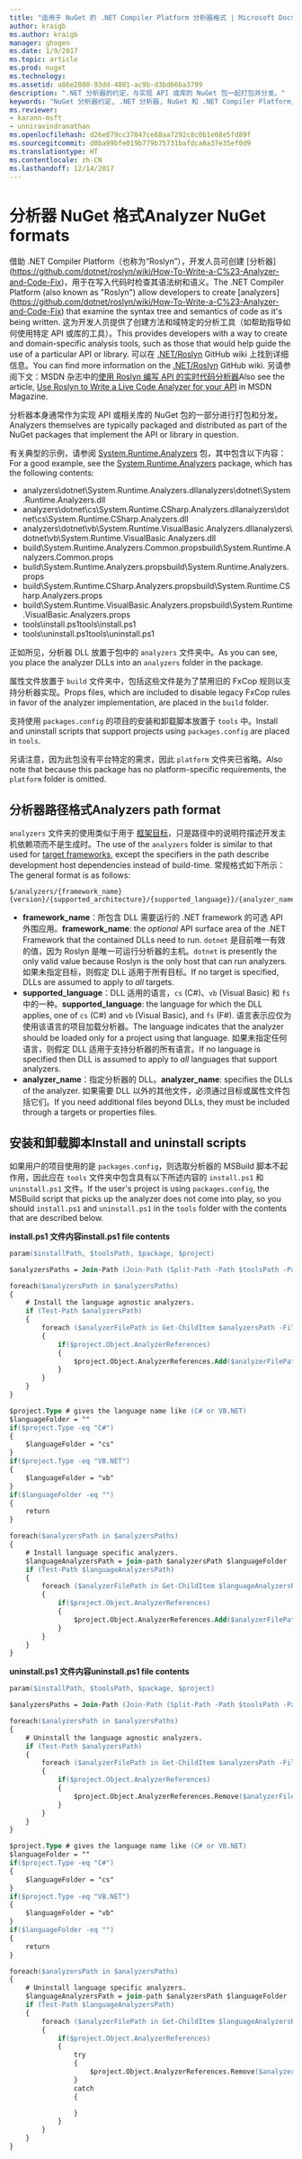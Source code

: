 ```yaml
---
title: "适用于 NuGet 的 .NET Compiler Platform 分析器格式 | Microsoft Docs"
author: kraigb
ms.author: kraigb
manager: ghogen
ms.date: 1/9/2017
ms.topic: article
ms.prod: nuget
ms.technology: 
ms.assetid: a86e2080-93dd-4081-ac9b-d3bd66ba3799
description: ".NET 分析器的约定，与实现 API 或库的 NuGet 包一起打包并分发。"
keywords: "NuGet 分析器约定, .NET 分析器, NuGet 和 .NET Compiler Platform, NuGet 和 Roslyn"
ms.reviewer:
- karann-msft
- unniravindranathan
ms.openlocfilehash: d26e879cc37047ce88aa7292c8c0b1e08e5fd89f
ms.sourcegitcommit: d0ba99bfe019b779b75731bafdca8a37e35ef0d9
ms.translationtype: HT
ms.contentlocale: zh-CN
ms.lasthandoff: 12/14/2017
---
```

# <a name="analyzer-nuget-formats"></a><span data-ttu-id="7373d-104">分析器 NuGet 格式</span><span class="sxs-lookup"><span data-stu-id="7373d-104">Analyzer NuGet formats</span></span>

<span data-ttu-id="7373d-105">借助 .NET Compiler Platform（也称为“Roslyn”），开发人员可创建 [分析器] (https://github.com/dotnet/roslyn/wiki/How-To-Write-a-C%23-Analyzer-and-Code-Fix)，用于在写入代码时检查其语法树和语义。</span><span class="sxs-lookup"><span data-stu-id="7373d-105">The .NET Compiler Platform (also known as "Roslyn") allow developers to create [analyzers] (https://github.com/dotnet/roslyn/wiki/How-To-Write-a-C%23-Analyzer-and-Code-Fix) that examine the syntax tree and semantics of code as it's being written.</span></span> <span data-ttu-id="7373d-106">这为开发人员提供了创建方法和域特定的分析工具（如帮助指导如何使用特定 API 或库的工具）。</span><span class="sxs-lookup"><span data-stu-id="7373d-106">This provides developers with a way to create and domain-specific analysis tools, such as those that would help guide the use of a particular API or library.</span></span> <span data-ttu-id="7373d-107">可以在 [.NET/Roslyn](https://github.com/dotnet/roslyn/wiki) GitHub wiki 上找到详细信息。</span><span class="sxs-lookup"><span data-stu-id="7373d-107">You can find more information on the [.NET/Roslyn](https://github.com/dotnet/roslyn/wiki) GitHub wiki.</span></span> <span data-ttu-id="7373d-108">另请参阅下文：MSDN 杂志中的[使用 Roslyn 编写 API 的实时代码分析器](https://msdn.microsoft.com/magazine/dn879356.aspx)</span><span class="sxs-lookup"><span data-stu-id="7373d-108">Also see the article, [Use Roslyn to Write a Live Code Analyzer for your API](https://msdn.microsoft.com/magazine/dn879356.aspx) in MSDN Magazine.</span></span>

<span data-ttu-id="7373d-109">分析器本身通常作为实现 API 或相关库的 NuGet 包的一部分进行打包和分发。</span><span class="sxs-lookup"><span data-stu-id="7373d-109">Analyzers themselves are typically packaged and distributed as part of the NuGet packages that implement the API or library in question.</span></span>

<span data-ttu-id="7373d-110">有关典型的示例，请参阅 [System.Runtime.Analyzers](https://www.nuget.org/packages/System.Runtime.Analyzers) 包，其中包含以下内容：</span><span class="sxs-lookup"><span data-stu-id="7373d-110">For a good example, see the [System.Runtime.Analyzers](https://www.nuget.org/packages/System.Runtime.Analyzers) package, which has the following contents:</span></span>

- <span data-ttu-id="7373d-111">analyzers\dotnet\System.Runtime.Analyzers.dll</span><span class="sxs-lookup"><span data-stu-id="7373d-111">analyzers\dotnet\System.Runtime.Analyzers.dll</span></span>
- <span data-ttu-id="7373d-112">analyzers\dotnet\cs\System.Runtime.CSharp.Analyzers.dll</span><span class="sxs-lookup"><span data-stu-id="7373d-112">analyzers\dotnet\cs\System.Runtime.CSharp.Analyzers.dll</span></span>
- <span data-ttu-id="7373d-113">analyzers\dotnet\vb\System.Runtime.VisualBasic.Analyzers.dll</span><span class="sxs-lookup"><span data-stu-id="7373d-113">analyzers\dotnet\vb\System.Runtime.VisualBasic.Analyzers.dll</span></span>
- <span data-ttu-id="7373d-114">build\System.Runtime.Analyzers.Common.props</span><span class="sxs-lookup"><span data-stu-id="7373d-114">build\System.Runtime.Analyzers.Common.props</span></span>
- <span data-ttu-id="7373d-115">build\System.Runtime.Analyzers.props</span><span class="sxs-lookup"><span data-stu-id="7373d-115">build\System.Runtime.Analyzers.props</span></span>
- <span data-ttu-id="7373d-116">build\System.Runtime.CSharp.Analyzers.props</span><span class="sxs-lookup"><span data-stu-id="7373d-116">build\System.Runtime.CSharp.Analyzers.props</span></span>
- <span data-ttu-id="7373d-117">build\System.Runtime.VisualBasic.Analyzers.props</span><span class="sxs-lookup"><span data-stu-id="7373d-117">build\System.Runtime.VisualBasic.Analyzers.props</span></span>
- <span data-ttu-id="7373d-118">tools\install.ps1</span><span class="sxs-lookup"><span data-stu-id="7373d-118">tools\install.ps1</span></span>
- <span data-ttu-id="7373d-119">tools\uninstall.ps1</span><span class="sxs-lookup"><span data-stu-id="7373d-119">tools\uninstall.ps1</span></span>

<span data-ttu-id="7373d-120">正如所见，分析器 DLL 放置于包中的 `analyzers` 文件夹中。</span><span class="sxs-lookup"><span data-stu-id="7373d-120">As you can see, you place the analyzer DLLs into an `analyzers` folder in the package.</span></span>

<span data-ttu-id="7373d-121">属性文件放置于 `build` 文件夹中，包括这些文件是为了禁用旧的 FxCop 规则以支持分析器实现。</span><span class="sxs-lookup"><span data-stu-id="7373d-121">Props files, which are included to disable legacy FxCop rules in favor of the analyzer implementation, are placed in the `build` folder.</span></span>

<span data-ttu-id="7373d-122">支持使用 `packages.config` 的项目的安装和卸载脚本放置于 `tools` 中。</span><span class="sxs-lookup"><span data-stu-id="7373d-122">Install and uninstall scripts that support projects using `packages.config` are placed in `tools`.</span></span>

<span data-ttu-id="7373d-123">另请注意，因为此包没有平台特定的需求，因此 `platform` 文件夹已省略。</span><span class="sxs-lookup"><span data-stu-id="7373d-123">Also note that because this package has no platform-specific requirements, the `platform` folder is omitted.</span></span>


## <a name="analyzers-path-format"></a><span data-ttu-id="7373d-124">分析器路径格式</span><span class="sxs-lookup"><span data-stu-id="7373d-124">Analyzers path format</span></span>

<span data-ttu-id="7373d-125">`analyzers` 文件夹的使用类似于用于 [框架目标](../create-packages/supporting-multiple-target-frameworks.md)，只是路径中的说明符描述开发主机依赖项而不是生成时。</span><span class="sxs-lookup"><span data-stu-id="7373d-125">The use of the `analyzers` folder is similar to that used for [target frameworks](../create-packages/supporting-multiple-target-frameworks.md), except the specifiers in the path describe development host dependencies instead of build-time.</span></span> <span data-ttu-id="7373d-126">常规格式如下所示：</span><span class="sxs-lookup"><span data-stu-id="7373d-126">The general format is as follows:</span></span>

    $/analyzers/{framework_name}{version}/{supported_architecture}/{supported_language}}/{analyzer_name}.dll

- <span data-ttu-id="7373d-127">**framework_name**：所包含 DLL 需要运行的 .NET framework 的可选 API 外围应用。</span><span class="sxs-lookup"><span data-stu-id="7373d-127">**framework_name**: the *optional* API surface area of the .NET Framework that the contained DLLs need to run.</span></span> <span data-ttu-id="7373d-128">`dotnet` 是目前唯一有效的值，因为 Roslyn 是唯一可运行分析器的主机。</span><span class="sxs-lookup"><span data-stu-id="7373d-128">`dotnet` is presently the only valid value because Roslyn is the only host that can run analyzers.</span></span> <span data-ttu-id="7373d-129">如果未指定目标，则假定 DLL 适用于所有目标。</span><span class="sxs-lookup"><span data-stu-id="7373d-129">If no target is specified, DLLs are assumed to apply to *all* targets.</span></span>
- <span data-ttu-id="7373d-130">**supported_language**：DLL 适用的语言，`cs` (C#)、`vb` (Visual Basic) 和 `fs` 中的一种。</span><span class="sxs-lookup"><span data-stu-id="7373d-130">**supported_language**: the language for which the DLL applies, one of `cs` (C#) and `vb` (Visual Basic), and `fs` (F#).</span></span> <span data-ttu-id="7373d-131">语言表示应仅为使用该语言的项目加载分析器。</span><span class="sxs-lookup"><span data-stu-id="7373d-131">The language indicates that the analyzer should be loaded only for a project using that language.</span></span> <span data-ttu-id="7373d-132">如果未指定任何语言，则假定 DLL 适用于支持分析器的所有语言。</span><span class="sxs-lookup"><span data-stu-id="7373d-132">If no language is specified then DLL is assumed to apply to *all* languages that support analyzers.</span></span>
- <span data-ttu-id="7373d-133">**analyzer_name**：指定分析器的 DLL。</span><span class="sxs-lookup"><span data-stu-id="7373d-133">**analyzer_name**: specifies the DLLs of the analyzer.</span></span> <span data-ttu-id="7373d-134">如果需要 DLL 以外的其他文件，必须通过目标或属性文件包括它们。</span><span class="sxs-lookup"><span data-stu-id="7373d-134">If you need additional files beyond DLLs, they must be included through a targets or properties files.</span></span>


## <a name="install-and-uninstall-scripts"></a><span data-ttu-id="7373d-135">安装和卸载脚本</span><span class="sxs-lookup"><span data-stu-id="7373d-135">Install and uninstall scripts</span></span>

<span data-ttu-id="7373d-136">如果用户的项目使用的是 `packages.config`，则选取分析器的 MSBuild 脚本不起作用，因此应在 `tools` 文件夹中包含具有以下所述内容的 `install.ps1` 和 `uninstall.ps1` 文件。</span><span class="sxs-lookup"><span data-stu-id="7373d-136">If the user's project is using `packages.config`, the MSBuild script that picks up the analyzer does not come into play, so you should `install.ps1` and `uninstall.ps1` in the `tools` folder with the contents that are described below.</span></span>

<span data-ttu-id="7373d-137">**install.ps1 文件内容**</span><span class="sxs-lookup"><span data-stu-id="7373d-137">**install.ps1 file contents**</span></span>

```ps
param($installPath, $toolsPath, $package, $project)

$analyzersPaths = Join-Path (Join-Path (Split-Path -Path $toolsPath -Parent) "analyzers" ) * -Resolve

foreach($analyzersPath in $analyzersPaths)
{
    # Install the language agnostic analyzers.
    if (Test-Path $analyzersPath)
    {
        foreach ($analyzerFilePath in Get-ChildItem $analyzersPath -Filter *.dll)
        {
            if($project.Object.AnalyzerReferences)
            {
                $project.Object.AnalyzerReferences.Add($analyzerFilePath.FullName)
            }
        }
    }
}

$project.Type # gives the language name like (C# or VB.NET)
$languageFolder = ""
if($project.Type -eq "C#")
{
    $languageFolder = "cs"
}
if($project.Type -eq "VB.NET")
{
    $languageFolder = "vb"
}
if($languageFolder -eq "")
{
    return
}

foreach($analyzersPath in $analyzersPaths)
{
    # Install language specific analyzers.
    $languageAnalyzersPath = join-path $analyzersPath $languageFolder
    if (Test-Path $languageAnalyzersPath)
    {
        foreach ($analyzerFilePath in Get-ChildItem $languageAnalyzersPath -Filter *.dll)
        {
            if($project.Object.AnalyzerReferences)
            {
                $project.Object.AnalyzerReferences.Add($analyzerFilePath.FullName)
            }
        }
    }
}
```


<span data-ttu-id="7373d-138">**uninstall.ps1 文件内容**</span><span class="sxs-lookup"><span data-stu-id="7373d-138">**uninstall.ps1 file contents**</span></span>

```ps
param($installPath, $toolsPath, $package, $project)

$analyzersPaths = Join-Path (Join-Path (Split-Path -Path $toolsPath -Parent) "analyzers" ) * -Resolve

foreach($analyzersPath in $analyzersPaths)
{
    # Uninstall the language agnostic analyzers.
    if (Test-Path $analyzersPath)
    {
        foreach ($analyzerFilePath in Get-ChildItem $analyzersPath -Filter *.dll)
        {
            if($project.Object.AnalyzerReferences)
            {
                $project.Object.AnalyzerReferences.Remove($analyzerFilePath.FullName)
            }
        }
    }
}

$project.Type # gives the language name like (C# or VB.NET)
$languageFolder = ""
if($project.Type -eq "C#")
{
    $languageFolder = "cs"
}
if($project.Type -eq "VB.NET")
{
    $languageFolder = "vb"
}
if($languageFolder -eq "")
{
    return
}

foreach($analyzersPath in $analyzersPaths)
{
    # Uninstall language specific analyzers.
    $languageAnalyzersPath = join-path $analyzersPath $languageFolder
    if (Test-Path $languageAnalyzersPath)
    {
        foreach ($analyzerFilePath in Get-ChildItem $languageAnalyzersPath -Filter *.dll)
        {
            if($project.Object.AnalyzerReferences)
            {
                try
                {
                    $project.Object.AnalyzerReferences.Remove($analyzerFilePath.FullName)
                }
                catch
                {

                }
            }
        }
    }
}
```

